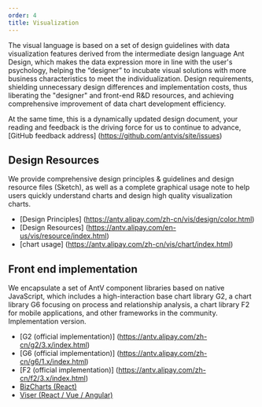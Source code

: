 ```yaml
---
order: 4
title: Visualization
---
```


The visual language is based on a set of design guidelines with data visualization features derived from the intermediate design language Ant Design, which makes the data expression more in line with the user's psychology, helping the “designer” to incubate visual solutions with more business characteristics to meet the individualization. Design requirements, shielding unnecessary design differences and implementation costs, thus liberating the "designer" and front-end R&D resources, and achieving comprehensive improvement of data chart development efficiency.

At the same time, this is a dynamically updated design document, your reading and feedback is the driving force for us to continue to advance, [GitHub feedback address] (https://github.com/antvis/site/issues)

## Design Resources

We provide comprehensive design principles & guidelines and design resource files (Sketch), as well as a complete graphical usage note to help users quickly understand charts and design high quality visualization charts.

- [Design Principles] (https://antv.alipay.com/zh-cn/vis/design/color.html)
- [Design Resources] (https://antv.alipay.com/en-us/vis/resource/index.html)
- [chart usage] (https://antv.alipay.com/zh-cn/vis/chart/index.html)

## Front end implementation

We encapsulate a set of AntV component libraries based on native JavaScript, which includes a high-interaction base chart library G2, a chart library G6 focusing on process and relationship analysis, a chart library F2 for mobile applications, and other frameworks in the community. Implementation version.

- [G2 (official implementation)] (https://antv.alipay.com/zh-cn/g2/3.x/index.html)
- [G6 (official implementation)] (https://antv.alipay.com/zh-cn/g6/1.x/index.html)
- [F2 (official implementation)] (https://antv.alipay.com/zh-cn/f2/3.x/index.html)
- [BizCharts (React)](https://alibaba.github.io/BizCharts/)
- [Viser (React / Vue / Angular)](https://viserjs.github.io/)
